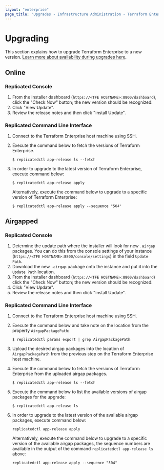 ```yaml
---
layout: "enterprise"
page_title: "Upgrades - Infrastructure Administration - Terraform Enterprise"
---
```


# Upgrading

This section explains how to upgrade Terraform Enterprise to a new
version. [Learn more about availability during upgrades here](../system-overview/reliability-availability.html#availability-during-upgrades).

## Online

### Replicated Console

1. From the installer dashboard (`https://<TFE HOSTNAME>:8800/dashboard`),
    click the "Check Now" button; the new version should be recognized.
1. Click "View Update".
1. Review the release notes and then click "Install Update".

### Replicated Command Line Interface

1. Connect to the Terraform Enterprise host machine using SSH.
1. Execute the command below to fetch the versions of Terraform Enterprise.
   
    ```
    $ replicatedctl app-release ls --fetch
    ```

1. In order to upgrade to the latest version of Terraform Enterprise, execute command below:
   
    ```
    $ replicatedctl app-release apply
    ```

    Alternatively, execute the command below to upgrade to a specific version of Terraform Enterprise:

    ```
    $ replicatedctl app-release apply --sequence "504"
    ```

## Airgapped

### Replicated Console

1. Determine the update path where the installer will look for new `.airgap`
    packages. You can do this from the console settings of your instance
    (`https://<TFE HOSTNAME>:8800/console/settings`) in the field `Update Path`.
1. Download the new `.airgap` package onto the instance and put it into the
    `Update Path` location.
1. From the installer dashboard (`https://<TFE HOSTNAME>:8800/dashboard`) click the
    "Check Now" button; the new version should be recognized.
1. Click "View Update".
1. Review the release notes and then click "Install Update".

### Replicated Command Line Interface

1. Connect to the Terraform Enterprise host machine using SSH.
1. Execute the command below and take note on the location from the property `AirgapPackagePath`:
   
    ```
    $ replicatedctl params export | grep AirgapPackagePath
    ```

1. Upload the desired airgap packages into the location of `AirgapPackagePath` from the previous step on the Terraform Enterprise host machine.
1. Execute the command below to fetch the versions of Terraform Enterprise from the uploaded airgap packages.
   
    ```
    $ replicatedctl app-release ls --fetch
    ```

1. Execute the command below to list the available versions of airgap packages for the upgrade:
   
    ```
    $ replicatedctl app-release ls
    ```

1. In order to upgrade to the latest version of the available airgap packages, execute command below:
   
    ```
    replicatedctl app-release apply
    ```

    Alternatively, execute the command below to upgrade to a specific version of the available airgap packages, the sequence numbers are available in the output of the command `replicatedctl app-release ls` above:

    ```
    replicatedctl app-release apply --sequence "504"
    ```
